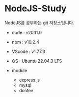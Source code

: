 # NodeJS-Study
NodeJS를 공부하는 git 저장소입니다.

* node   : v20.11.0
* npm    : v10.2.4
* VScode : v1.77.3
* OS     : Ubuntu 22.04.3 LTS

* module
  * express.js
  * mysql
  * dontev
